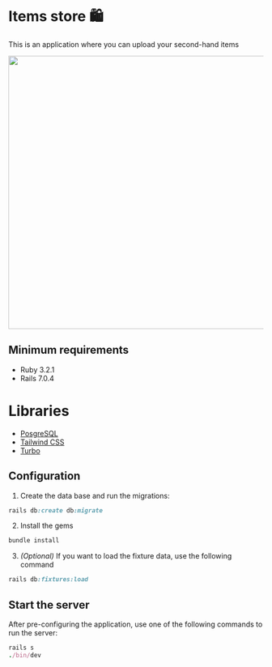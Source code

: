 # Items store 🛍️

This is an application where you can upload your second-hand items

<p align="center">
  <img src="https://user-images.githubusercontent.com/89556233/233819108-b77a2830-1ba3-4e61-8116-754d0664a6ba.png" width="900" height="540" style="text-align:center;">
</p>


## Minimum requirements
- Ruby 3.2.1
- Rails 7.0.4

# Libraries
- [PosgreSQL](https://www.postgresql.org/)
- [Tailwind CSS](https://tailwindcss.com/)
- [Turbo](https://turbo.hotwired.dev/)

## Configuration
1. Create the data base and run the migrations:
```ruby
rails db:create db:migrate
```

2. Install the gems
```ruby
bundle install
```

3. _(Optional)_ If you want to load the fixture data, use the following command
```ruby
rails db:fixtures:load
```

## Start the server
After pre-configuring the application, use one of the following commands to run the server:
```ruby
rails s
./bin/dev
```
